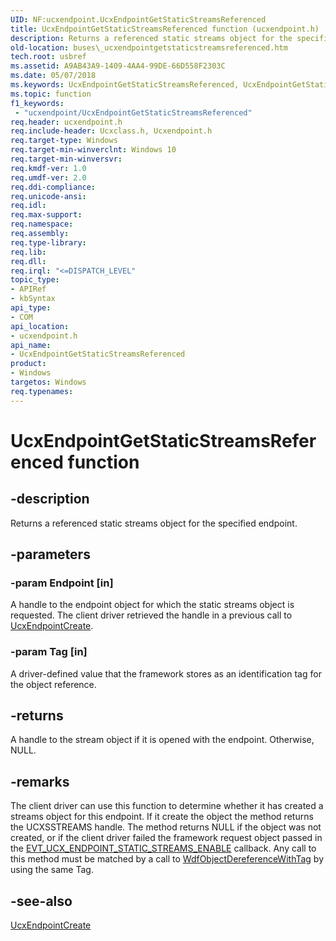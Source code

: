 ```yaml
---
UID: NF:ucxendpoint.UcxEndpointGetStaticStreamsReferenced
title: UcxEndpointGetStaticStreamsReferenced function (ucxendpoint.h)
description: Returns a referenced static streams object for the specified endpoint.
old-location: buses\_ucxendpointgetstaticstreamsreferenced.htm
tech.root: usbref
ms.assetid: A9AB43A9-1409-4AA4-99DE-66D558F2303C
ms.date: 05/07/2018
ms.keywords: UcxEndpointGetStaticStreamsReferenced, UcxEndpointGetStaticStreamsReferenced method [Buses], buses._ucxendpointgetstaticstreamsreferenced, ucxendpoint/UcxEndpointGetStaticStreamsReferenced
ms.topic: function
f1_keywords:
 - "ucxendpoint/UcxEndpointGetStaticStreamsReferenced"
req.header: ucxendpoint.h
req.include-header: Ucxclass.h, Ucxendpoint.h
req.target-type: Windows
req.target-min-winverclnt: Windows 10
req.target-min-winversvr: 
req.kmdf-ver: 1.0
req.umdf-ver: 2.0
req.ddi-compliance: 
req.unicode-ansi: 
req.idl: 
req.max-support: 
req.namespace: 
req.assembly: 
req.type-library: 
req.lib: 
req.dll: 
req.irql: "<=DISPATCH_LEVEL"
topic_type:
- APIRef
- kbSyntax
api_type:
- COM
api_location:
- ucxendpoint.h
api_name:
- UcxEndpointGetStaticStreamsReferenced
product:
- Windows
targetos: Windows
req.typenames: 
---
```


# UcxEndpointGetStaticStreamsReferenced function


## -description


Returns a referenced static streams object for the specified endpoint.


## -parameters




### -param Endpoint [in]

A handle to the endpoint object for which the static streams object is requested. The client driver retrieved the handle in a previous call to <a href="https://docs.microsoft.com/windows-hardware/drivers/ddi/content/ucxendpoint/nf-ucxendpoint-ucxendpointcreate">UcxEndpointCreate</a>.


### -param Tag [in]

A driver-defined value that the framework stores as an identification tag for the object reference.




## -returns



A handle to the stream object if it is opened with the endpoint. Otherwise, NULL.




## -remarks



The client driver can use this function to determine whether it has created a streams object for this endpoint. If it create the object the method returns the  UCXSSTREAMS handle. The method returns NULL if the object was not created, or if the client driver failed the framework request object passed in the <a href="https://docs.microsoft.com/windows-hardware/drivers/ddi/content/ucxendpoint/nc-ucxendpoint-evt_ucx_endpoint_static_streams_enable">EVT_UCX_ENDPOINT_STATIC_STREAMS_ENABLE</a> callback. Any call to this method must be matched by a call to <a href="https://docs.microsoft.com/windows-hardware/drivers/wdf/wdfobjectdereferencewithtag">WdfObjectDereferenceWithTag</a> by using the same Tag.




## -see-also




<a href="https://docs.microsoft.com/windows-hardware/drivers/ddi/content/ucxendpoint/nf-ucxendpoint-ucxendpointcreate">UcxEndpointCreate</a>
 

 

